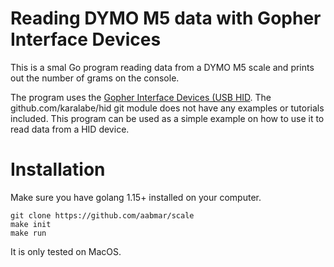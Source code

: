 
Reading DYMO M5 data with Gopher Interface Devices
==================================================

This is a smal Go program reading data from a DYMO M5 scale and prints out the number of grams on the console.

The program uses the [Gopher Interface Devices (USB HID](https://github.com/karalabe/hid). The github.com/karalabe/hid git module does not have any examples or tutorials included. This program can be used as a simple example on how to use it to read data from a HID device.


Installation
============

Make sure you have golang 1.15+ installed on your computer.

```
git clone https://github.com/aabmar/scale
make init
make run
```

It is only tested on MacOS.	

